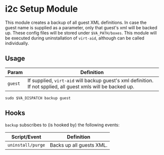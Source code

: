# i2c Setup Module

This module creates a backup of all guest XML definitions. In case the guest name is supplied as a parameter, only that guest's xml will be backed up. These config files will be stored under `$VA_PATH/boxes`. This module will be executed during uninstallation of `virt-aid`, although can be called individually.

## Usage

| Param             | Definition                                                                                                        |
| -------------     | -------------                                                                                                     |
| `guest`           | If supplied, `virt-aid` will backup guest's xml definition. If not spplied, all guest xmls will be backed up.     |

```
sudo $VA_DISPATCH backup guest
```

## Hooks

`backup` subscribes to (is hooked by) the following events:

| Script/Event        | Definition                   |
| -------------       | -------------                |
| `uninstall/purge`   | Backs up all guests XML.     |   
